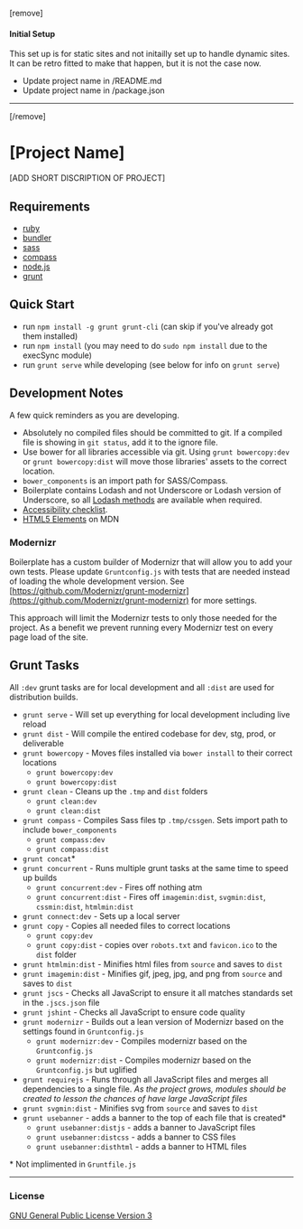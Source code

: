 [remove]

#### Initial Setup
This set up is for static sites and not initailly set up to handle dynamic sites.  It can be retro fitted to make that happen, but it is not the case now.

* Update project name in /README.md
* Update project name in /package.json

***
[/remove]

[Project Name]
===================

[ADD SHORT DISCRIPTION OF PROJECT]

## Requirements
* [ruby](https://www.ruby-lang.org/en/)
* [bundler](http://bundler.io/)
* [sass](http://sass-lang.com/)
* [compass](compass-style.org)
* [node.js](http://nodejs.org/)
* [grunt](http://gruntjs.com)

## Quick Start

* run `npm install -g grunt grunt-cli` (can skip if you've already got them installed)
* run `npm install` (you may need to do `sudo npm install` due to the execSync module)
* run `grunt serve` while developing (see below for info on `grunt serve`)


## Development Notes

A few quick reminders as you are developing.

* Absolutely no compiled files should be committed to git.  If a compiled file is showing in `git status`, add it to the ignore file.
* Use bower for all libraries accessible via git.  Using `grunt bowercopy:dev` or `grunt bowercopy:dist` will move those libraries' assets to the correct location.
* `bower_components` is an import path for SASS/Compass.
* Boilerplate contains Lodash and not Underscore or Lodash version of Underscore, so all [Lodash methods](http://lodash.com/docs) are available when required.
* [Accessibility checklist](http://a11yproject.com/checklist.html).
* [HTML5 Elements](https://developer.mozilla.org/en-US/docs/Web/Guide/HTML/HTML5/HTML5_element_list) on MDN

### Modernizr

Boilerplate has a custom builder of Modernizr that will allow you to add your own tests. Please update `Gruntconfig.js` with tests that are needed instead of loading the whole development version.  See [https://github.com/Modernizr/grunt-modernizr](https://github.com/Modernizr/grunt-modernizr) for more settings.

This approach will limit the Modernizr tests to only those needed for the project. As a benefit we prevent running every Modernizr test on every page load of the site.

## Grunt Tasks
All `:dev` grunt tasks are for local development and all `:dist` are used for distribution builds.

* `grunt serve` -  Will set up everything for local development including live reload
* `grunt dist` - Will compile the entired codebase for dev, stg, prod, or deliverable
* `grunt bowercopy` - Moves files installed via `bower install` to their correct locations
  * `grunt bowercopy:dev`
  * `grunt bowercopy:dist`
* `grunt clean` - Cleans up the `.tmp` and `dist` folders
  * `grunt clean:dev`
  * `grunt clean:dist`
* `grunt compass` - Compiles Sass files tp `.tmp/cssgen`.  Sets import path to include `bower_components`
  * `grunt compass:dev`
  * `grunt compass:dist`
* `grunt concat`*
* `grunt concurrent` - Runs multiple grunt tasks at the same time to speed up builds
  * `grunt concurrent:dev` - Fires off nothing atm
  * `grunt concurrent:dist` - Fires off `imagemin:dist`, `svgmin:dist`, `cssmin:dist`, `htmlmin:dist`
* `grunt connect:dev` - Sets up a local server
* `grunt copy` - Copies all needed files to correct locations
  * `grunt copy:dev`
  * `grunt copy:dist` - copies over `robots.txt` and `favicon.ico` to the `dist` folder
* `grunt htmlmin:dist` - Minifies html files from `source` and saves to `dist`
* `grunt imagemin:dist` - Minifies gif, jpeg, jpg, and png from `source` and saves to `dist`
* `grunt jscs` - Checks all JavaScript to ensure it all matches standards set in the `.jscs.json` file
* `grunt jshint` - Checks all JavaScript to ensure code quality
* `grunt modernizr` - Builds out a lean version of Modernizr based on the settings found in `Gruntconfig.js`
  * `grunt modernizr:dev` - Compiles modernizr based on the `Gruntconfig.js`
  * `grunt modernizr:dist` - Compiles modernizr based on the `Gruntconfig.js` but uglified
* `grunt requirejs` - Runs through all JavaScript files and merges all dependencies to a single file.  *As the project grows, modules should be created to lesson the chances of have large JavaScript files*
* `grunt svgmin:dist` - Minifies svg from `source` and saves to `dist`
* `grunt usebanner` - adds a banner to the top of each file that is created*
  * `grunt usebanner:distjs` - adds a banner to JavaScript files
  * `grunt usebanner:distcss` - adds a banner to CSS files
  * `grunt usebanner:disthtml` - adds a banner to HTML files

\* Not implimented in `Gruntfile.js`
***

### License
[GNU General Public License Version 3](http://www.gnu.org/licenses/gpl.html)

